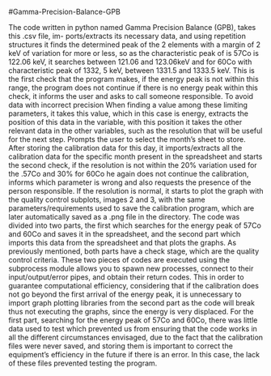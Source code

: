 #Gamma-Precision-Balance-GPB

  
The code written in python named Gamma Precision Balance (GPB), takes this .csv file, im- ports/extracts its necessary data, and using repetition structures it finds the determined peak of the 2 elements with a margin of 2 keV of variation for more or less, so as the characteristic peak of is 57Co is 122.06 keV, it searches between 121.06 and 123.06keV and for 60Co with characteristic peak of 1332, 5 keV, between 1331.5 and 1333.5 keV. This is the first check that the program makes, if the energy peak is not within this range, the program does not continue if there is no energy peak within this check, it informs the user and asks to call someone responsible. To avoid data with incorrect precision
When finding a value among these limiting parameters, it takes this value, which in this case is energy, extracts the position of this data in the variable, with this position it takes the other relevant data in the other variables, such as the resolution that will be useful for the next step. 
Prompts the user to select the month’s sheet to store. After storing the calibration data for this day, it imports/extracts all the calibration data for the specific month present in the spreadsheet and starts the second check, if the resolution is not within the 20% variation used for the .57Co and 30% for 60Co he again does not continue the calibration, informs which parameter is wrong and also requests the presence of the person responsible. If the resolution is normal, it starts to plot the graph with the quality control subplots, images 2 and 3, with the same parameters/requirements used to save the calibration program, which are later automatically saved as a .png file in the directory.
The code was divided into two parts, the first which searches for the energy peak of 57Co and 60Co and saves it in the spreadsheet, and the second part which imports this data from the spreadsheet and that plots the graphs. As previously mentioned, both parts have a check stage, which are the quality control criteria.
These two pieces of codes are executed using the subprocess module allows you to spawn new processes, connect to their input/output/error pipes, and obtain their return codes. This in order to guarantee computational efficiency, considering that if the calibration does not go beyond the first arrival of the energy peak, it is unnecessary to import graph plotting libraries from the second part as the code will break thus not executing the graphs, since the energy is very displaced.
For the first part, searching for the energy peak of 57Co and 60Co, there was little data used to test which prevented us from ensuring that the code works in all the different circumstances envisaged, due to the fact that the calibration files were never saved, and storing them is important to correct the equipment’s efficiency in the future if there is an error. In this case, the lack of these files prevented testing the program.
